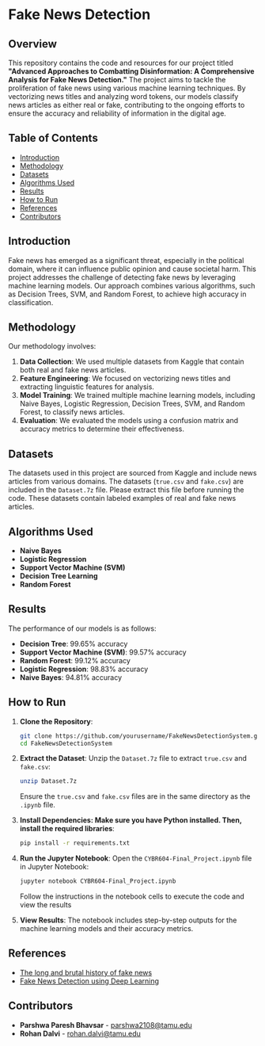 # Fake News Detection

## Overview

This repository contains the code and resources for our project titled **"Advanced Approaches to Combatting Disinformation: A Comprehensive Analysis for Fake News Detection."** The project aims to tackle the proliferation of fake news using various machine learning techniques. By vectorizing news titles and analyzing word tokens, our models classify news articles as either real or fake, contributing to the ongoing efforts to ensure the accuracy and reliability of information in the digital age.

## Table of Contents

- [Introduction](#introduction)
- [Methodology](#methodology)
- [Datasets](#datasets)
- [Algorithms Used](#algorithms-used)
- [Results](#results)
- [How to Run](#how-to-run)
- [References](#references)
- [Contributors](#contributors)

## Introduction

Fake news has emerged as a significant threat, especially in the political domain, where it can influence public opinion and cause societal harm. This project addresses the challenge of detecting fake news by leveraging machine learning models. Our approach combines various algorithms, such as Decision Trees, SVM, and Random Forest, to achieve high accuracy in classification.

## Methodology

Our methodology involves:
1. **Data Collection**: We used multiple datasets from Kaggle that contain both real and fake news articles.
2. **Feature Engineering**: We focused on vectorizing news titles and extracting linguistic features for analysis.
3. **Model Training**: We trained multiple machine learning models, including Naive Bayes, Logistic Regression, Decision Trees, SVM, and Random Forest, to classify news articles.
4. **Evaluation**: We evaluated the models using a confusion matrix and accuracy metrics to determine their effectiveness.

## Datasets

The datasets used in this project are sourced from Kaggle and include news articles from various domains. The datasets (`true.csv` and `fake.csv`) are included in the `Dataset.7z` file. Please extract this file before running the code. These datasets contain labeled examples of real and fake news articles.

## Algorithms Used

- **Naive Bayes**
- **Logistic Regression**
- **Support Vector Machine (SVM)**
- **Decision Tree Learning**
- **Random Forest**

## Results

The performance of our models is as follows:
- **Decision Tree**: 99.65% accuracy
- **Support Vector Machine (SVM)**: 99.57% accuracy
- **Random Forest**: 99.12% accuracy
- **Logistic Regression**: 98.83% accuracy
- **Naive Bayes**: 94.81% accuracy

## How to Run

1. **Clone the Repository**:
   ```bash
   git clone https://github.com/yourusername/FakeNewsDetectionSystem.git
   cd FakeNewsDetectionSystem

2. **Extract the Dataset**: Unzip the `Dataset.7z` file to extract `true.csv` and `fake.csv`:
   ```bash
   unzip Dataset.7z
   ```
   Ensure the `true.csv` and `fake.csv` files are in the same directory as     the `.ipynb` file.
   
3. **Install Dependencies: Make sure you have Python installed. Then, install the required libraries**:
   ```bash
   pip install -r requirements.txt
   ```

4. **Run the Jupyter Notebook**: Open the `CYBR604-Final_Project.ipynb` file in Jupyter Notebook:
   ```bash
   jupyter notebook CYBR604-Final_Project.ipynb
   ```
   Follow the instructions in the notebook cells to execute the code and view the results
   
4. **View Results**: The notebook includes step-by-step outputs for the machine learning models and their accuracy metrics.

## References

- [The long and brutal history of fake news](https://www.politico.com/magazine/story/2016/12/fake-news-history-long-violent-214535)
- [Fake News Detection using Deep Learning](https://www.ieee.org)

## Contributors

- **Parshwa Paresh Bhavsar** - [parshwa2108@tamu.edu](mailto:parshwa2108@tamu.edu)
- **Rohan Dalvi** - [rohan.dalvi@tamu.edu](mailto:rohan.dalvi@tamu.edu)
